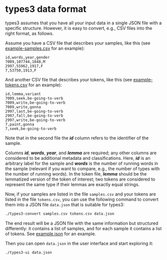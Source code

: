# types3 data format

types3 assumes that you have all your input data in a single JSON file with a specific structure. However, it is easy to convert, e.g., CSV files into the right format, as follows.

Assume you have a CSV file that describes your samples, like this (see [example-samples.csv](example-samples.csv) for an example):

```csv
id,words,year,gender
7009,107744,1848,M
2997,55962,1917,F
7,53750,1913,F
```

And another CSV file that describes your tokens, like this (see [example-tokens.csv](example-tokens.csv) for an example):

```csv
id,lemma,variant
7009,seek,be-going-to-verb
7009,write,be-going-to-verb
7009,write,gonna
2997,last,be-going-to-verb
2997,fall,be-going-to-verb
2997,write,be-going-to-verb
7,paint,gonna
7,seek,be-going-to-verb
```

Note that in the second file the ***id*** column refers to the identifier of the sample.

Columns ***id***, ***words***, ***year***, and ***lemma*** are required; any other columns are considered to be additional metadata and classifications. Here, ***id*** is an arbitrary label for the sample and ***words*** is the number of running words in the sample (relevant if you want to compare, e.g., the number of types with the number of running words). In the token file, ***lemma*** should be the lemmatized version of the token of interest; two tokens are considered to represent the same type if their lemmas are exactly equal strings.

Now, if your samples are listed in the file `samples.csv` and your tokens are listed in the file `tokens.csv`, you can use the following command to convert them into a JSON file `data.json` that is suitable for types3:

```bash
./types3-convert samples.csv tokens.csv data.json
```

The end result will be a JSON file with the same information but structured differently: it contains a list of samples, and for each sample it contains a list of tokens. See [example.json](example.json) for an example.

Then you can open `data.json` in the user interface and start exploring it:

```bash
./types3-ui data.json
```
